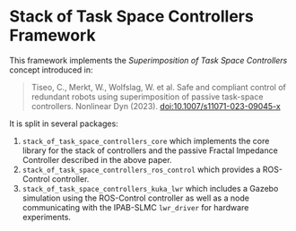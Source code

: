 # Stack of Task Space Controllers Framework

This framework implements the *Superimposition of Task Space Controllers* concept introduced in:

> Tiseo, C., Merkt, W., Wolfslag, W. et al. Safe and compliant control of redundant robots using superimposition of passive task-space controllers. Nonlinear Dyn (2023). [doi:10.1007/s11071-023-09045-x](https://doi.org/10.1007/s11071-023-09045-x)

It is split in several packages:

1. `stack_of_task_space_controllers_core` which implements the core library for the stack of controllers and the passive Fractal Impedance Controller described in the above paper.
2. `stack_of_task_space_controllers_ros_control` which provides a ROS-Control controller.
3. `stack_of_task_space_controllers_kuka_lwr` which includes a Gazebo simulation using the ROS-Control controller as well as a node communicating with the IPAB-SLMC `lwr_driver` for hardware experiments.
<!-- 4. `stack_of_task_space_controllers_rocoma` which wraps the framework for use with the RoCo control framework. -->
